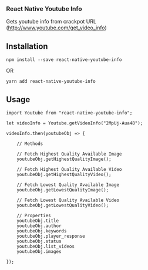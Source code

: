 ### React Native Youtube Info

Gets youtube info from crackpot URL (http://www.youtube.com/get_video_info)


## Installation

```
npm install --save react-native-youtube-info
```

OR

```
yarn add react-native-youtube-info
```

## Usage

```
import Youtube from "react-native-youtube-info";

let videoInfo = Youtube.getVideoInfo("2MpUj-Aua48");

videoInfo.then(youtubeObj => {

    // Methods

    // Fetch Highest Quality Available Image
    youtubeObj.getHighestQualityImage();

    // Fetch Highest Quality Available Video
    youtubeObj.getHighestQualityVideo();

    // Fetch Lowest Quality Available Image
    youtubeObj.getLowestQualityImage();

    // Fetch Lowest Quality Available Video
    youtubeObj.getLowestQualityVideo();

    // Properties
    youtubeObj.title
    youtubeObj.author
    youtubeObj.keywords
    youtubeObj.player_response
    youtubeObj.status
    youtubeObj.list_videos
    youtubeObj.images

});

```